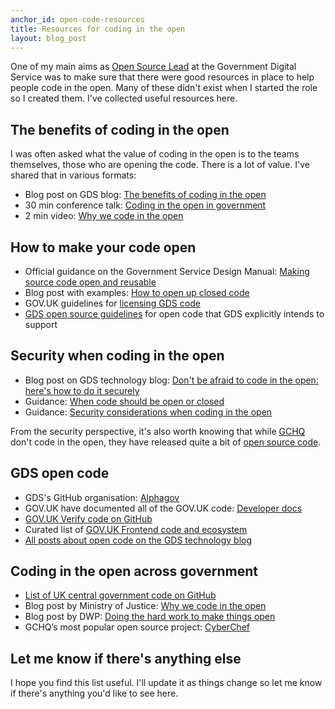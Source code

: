 ```yaml
---
anchor_id: open-code-resources
title: Resources for coding in the open
layout: blog_post
---
```


One of my main aims as [Open Source Lead](/jfdi/a-year-in-the-life-os-lead.html) at the Government Digital Service was to make sure that there were good resources in place to help people code in the open. Many of these didn't exist when I started the role so I created them. I've collected useful resources here.

## The benefits of coding in the open

I was often asked what the value of coding in the open is to the teams
themselves, those who are opening the code. There is a lot of value. I've
shared that in various formats:

- Blog post on GDS blog: [The benefits of coding in the open](https://gds.blog.gov.uk/2017/09/04/the-benefits-of-coding-in-the-open/)
- 30 min conference talk: [Coding in the open in government](https://www.turingfest.com/2017/engineering/anna-shipman?wvideo=0p810lpdqr)
- 2 min video: [Why we code in the open](https://www.youtube.com/watch?time_continue=1&v=aqFFCvjXr1s)

## How to make your code open

- Official guidance on the Government Service Design Manual: [Making source code open and reusable](https://www.gov.uk/service-manual/technology/making-source-code-open-and-reusable)
- Blog post with examples: [How to open up closed code](https://gdstechnology.blog.gov.uk/2018/02/19/how-to-open-up-closed-code/)
- GOV.UK guidelines for [licensing GDS code](https://github.com/alphagov/styleguides/blob/master/licensing.md)
- [GDS open source guidelines](http://gds-operations.github.io/guidelines/) for open code that GDS explicitly intends to support

## Security when coding in the open

- Blog post on GDS technology blog: [Don't be afraid to code in the open: here's how to do it securely](https://gdstechnology.blog.gov.uk/2017/09/27/dont-be-afraid-to-code-in-the-open-heres-how-to-do-it-securely/)
- Guidance: [When code should be open or closed](https://www.gov.uk/government/publications/open-source-guidance/when-code-should-be-open-or-closed)
- Guidance: [Security considerations when coding in the open](https://www.gov.uk/government/publications/open-source-guidance/security-considerations-when-coding-in-the-open)

From the security perspective, it's also worth knowing that while
[GCHQ](https://en.wikipedia.org/wiki/Government_Communications_Headquarters) don't code in the open, they have
released quite a bit of [open source code](https://github.com/gchq/).

## GDS open code

- GDS's GitHub organisation: [Alphagov](https://github.com/alphagov)
- GOV.UK have documented all of the GOV.UK code: [Developer docs](https://docs.publishing.service.gov.uk/)
- [GOV.UK Verify code on GitHub](https://github.com/alphagov/?utf8=%E2%9C%93&q=verify&type=&language=)
- Curated list of [GOV.UK Frontend code and
  ecosystem](https://github.com/nickcolley/awesome-govuk-frontend)
- [All posts about open code on the GDS technology blog](https://gdstechnology.blog.gov.uk/category/open-source/)

## Coding in the open across government

- [List of UK central government code on GitHub](https://government.github.com/community/#uk-central)
- Blog post by Ministry of Justice: [Why we code in the open](https://mojdigital.blog.gov.uk/2017/02/21/why-we-code-in-the-open/)
- Blog post by DWP: [Doing the hard work to make things open](https://designnotes.blog.gov.uk/2017/03/24/doing-the-hard-work-to-make-things-open/)
- GCHQ’s most popular open source project: [CyberChef](https://github.com/gchq/CyberChef)

## Let me know if there's anything else

I hope you find this list useful. I'll update it as things change so let me know if there's anything you'd like to see here.
